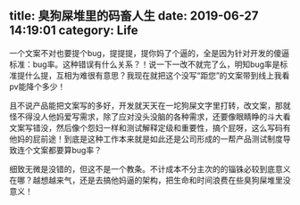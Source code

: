 title: 臭狗屎堆里的码畜人生
date: 2019-06-27 14:19:01
category: Life
---
一个文案不对也要提个bug，提提提，提你妈了个逼的，全是因为针对开发的傻逼标准：bug率。这种错误有什么关系？！说一下一改不就完了么，明知bug率是标准提什么提，互相为难很有意思？我现在就把这个没写“距您”的文案带到线上我看pv能降个多少！

且不说产品能把文案写的多好，开发就天天在一坨狗屎文字里打转，改文案，那就怪不得没人他妈爱写需求，除了应对没头没脑的各种需求，还要像眼睛睁的斗大看文案写错没，然后像个怨妇一样和测试解释定级和重要性，搞个屁呀，这么写码有他妈的屁前途！到底是这种工作本来就是如此还是公司形成的一帮产品测试制度导致连个文案都要算bug率？

细致无微是没错的，但这不是一个教条。不计成本不分主次的的锱铢必较到底意义在哪？越想越来气，还是去搞他妈逼的架构，把生命和时间浪费在些臭狗屎堆里没意义！
